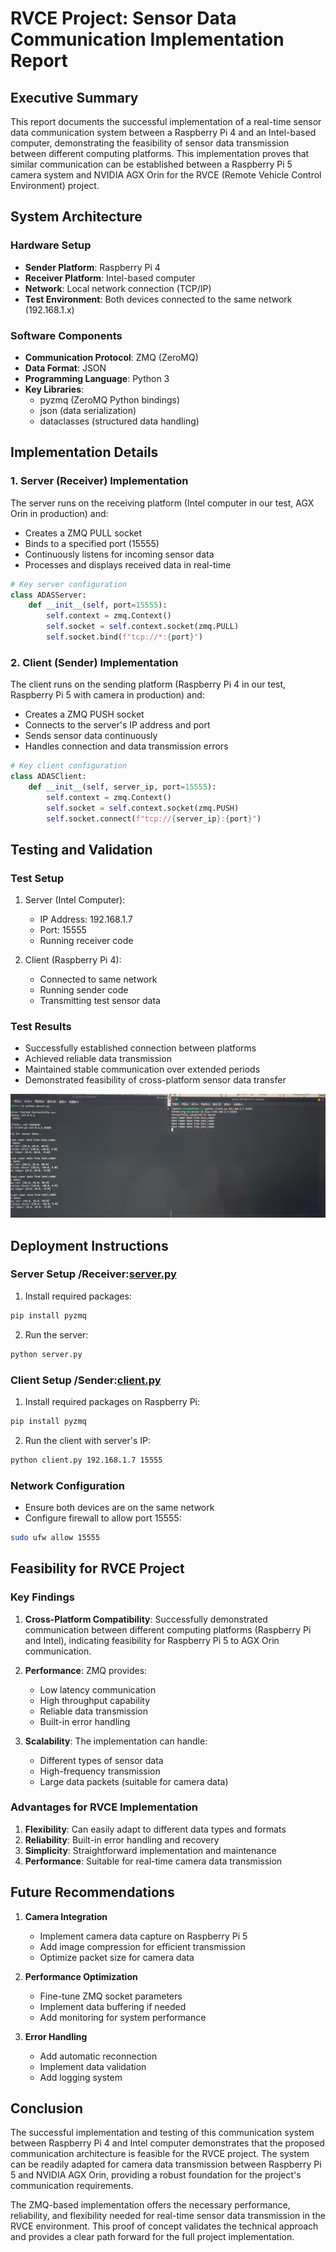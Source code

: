 # RVCE Project: Sensor Data Communication Implementation Report

## Executive Summary
This report documents the successful implementation of a real-time sensor data communication system between a Raspberry Pi 4 and an Intel-based computer, demonstrating the feasibility of sensor data transmission between different computing platforms. This implementation proves that similar communication can be established between a Raspberry Pi 5 camera system and NVIDIA AGX Orin for the RVCE (Remote Vehicle Control Environment) project.

## System Architecture

### Hardware Setup
- **Sender Platform**: Raspberry Pi 4
- **Receiver Platform**: Intel-based computer
- **Network**: Local network connection (TCP/IP)
- **Test Environment**: Both devices connected to the same network (192.168.1.x)

### Software Components
- **Communication Protocol**: ZMQ (ZeroMQ)
- **Data Format**: JSON
- **Programming Language**: Python 3
- **Key Libraries**: 
  - pyzmq (ZeroMQ Python bindings)
  - json (data serialization)
  - dataclasses (structured data handling)

## Implementation Details

### 1. Server (Receiver) Implementation
The server runs on the receiving platform (Intel computer in our test, AGX Orin in production) and:
- Creates a ZMQ PULL socket
- Binds to a specified port (15555)
- Continuously listens for incoming sensor data
- Processes and displays received data in real-time

```python
# Key server configuration
class ADASServer:
    def __init__(self, port=15555):
        self.context = zmq.Context()
        self.socket = self.context.socket(zmq.PULL)
        self.socket.bind(f"tcp://*:{port}")
```

### 2. Client (Sender) Implementation
The client runs on the sending platform (Raspberry Pi 4 in our test, Raspberry Pi 5 with camera in production) and:
- Creates a ZMQ PUSH socket
- Connects to the server's IP address and port
- Sends sensor data continuously
- Handles connection and data transmission errors

```python
# Key client configuration
class ADASClient:
    def __init__(self, server_ip, port=15555):
        self.context = zmq.Context()
        self.socket = self.context.socket(zmq.PUSH)
        self.socket.connect(f"tcp://{server_ip}:{port}")
```

## Testing and Validation

### Test Setup
1. Server (Intel Computer):
   - IP Address: 192.168.1.7
   - Port: 15555
   - Running receiver code

2. Client (Raspberry Pi 4):
   - Connected to same network
   - Running sender code
   - Transmitting test sensor data

### Test Results
- Successfully established connection between platforms
- Achieved reliable data transmission
- Maintained stable communication over extended periods
- Demonstrated feasibility of cross-platform sensor data transfer

[![TESTED Image](image.png)](test.gif)

## Deployment Instructions

### Server Setup /Receiver:[server.py](server.py)
1. Install required packages:
```bash
pip install pyzmq
```

2. Run the server:
```bash
python server.py
```

### Client Setup /Sender:[client.py](client.py)
1. Install required packages on Raspberry Pi:
```bash
pip install pyzmq
```

2. Run the client with server's IP:
```bash
python client.py 192.168.1.7 15555
```

### Network Configuration
- Ensure both devices are on the same network
- Configure firewall to allow port 15555:
```bash
sudo ufw allow 15555
```

## Feasibility for RVCE Project

### Key Findings
1. **Cross-Platform Compatibility**: Successfully demonstrated communication between different computing platforms (Raspberry Pi and Intel), indicating feasibility for Raspberry Pi 5 to AGX Orin communication.

2. **Performance**: ZMQ provides:
   - Low latency communication
   - High throughput capability
   - Reliable data transmission
   - Built-in error handling

3. **Scalability**: The implementation can handle:
   - Different types of sensor data
   - High-frequency transmission
   - Large data packets (suitable for camera data)

### Advantages for RVCE Implementation
1. **Flexibility**: Can easily adapt to different data types and formats
2. **Reliability**: Built-in error handling and recovery
3. **Simplicity**: Straightforward implementation and maintenance
4. **Performance**: Suitable for real-time camera data transmission

## Future Recommendations

1. **Camera Integration**
   - Implement camera data capture on Raspberry Pi 5
   - Add image compression for efficient transmission
   - Optimize packet size for camera data

2. **Performance Optimization**
   - Fine-tune ZMQ socket parameters
   - Implement data buffering if needed
   - Add monitoring for system performance

3. **Error Handling**
   - Add automatic reconnection
   - Implement data validation
   - Add logging system

## Conclusion
The successful implementation and testing of this communication system between Raspberry Pi 4 and Intel computer demonstrates that the proposed communication architecture is feasible for the RVCE project. The system can be readily adapted for camera data transmission between Raspberry Pi 5 and NVIDIA AGX Orin, providing a robust foundation for the project's communication requirements.

The ZMQ-based implementation offers the necessary performance, reliability, and flexibility needed for real-time sensor data transmission in the RVCE environment. This proof of concept validates the technical approach and provides a clear path forward for the full project implementation.
